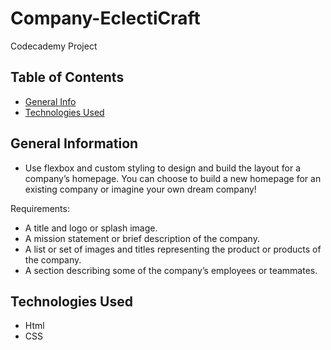 # Company-EclectiCraft
 Codecademy Project

## Table of Contents
* [General Info](#general-information)
* [Technologies Used](#technologies-used)


## General Information
- Use flexbox and custom styling to design and build the layout for a company’s homepage. You can choose to build a new homepage for an existing company or imagine your own dream company!

Requirements:
- A title and logo or splash image.
- A mission statement or brief description of the company.
- A list or set of images and titles representing the product or products of the company.
- A section describing some of the company’s employees or teammates.


## Technologies Used
- Html
- CSS


